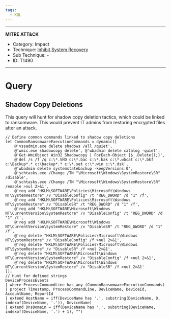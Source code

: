 ```yaml
---
tags:
  - KQL
---
```

---
**MITRE ATT&CK**

- Category: Impact
- Technique: [Inhibit System Recovery](https://attack.mitre.org/techniques/T1490/)
- Sub Technique: -
- ID: T1490
---
# Query

## Shadow Copy Deletions

This query will hunt for shadow copy deletion tactics, which could be linked to ransomware. This would prevent IT admins from restoring encrypted files after an attack. 

```KQL
// Define common commands linked to shadow copy deletions
let CommonRansomwareExecutionCommands = dynamic([
    @'vssadmin.exe delete shadows /all /quiet',
    @'wmic.exe shadowcopy delete', @'wbadmin delete catalog -quiet',
    @'Get-WmiObject Win32_Shadowcopy | ForEach-Object {$_.Delete();}',
    @'del /s /f /q c:\*.VHD c:\*.bac c:\*.bak c:\*.wbcat c:\*.bkf c:\Backup*.* c:\backup*.* c:\*.set c:\*.win c:\*.dsk',
    @'wbadmin delete systemstatebackup -keepVersions:0',
    @'schtasks.exe /Change /TN "\Microsoft\Windows\SystemRestore\SR" /disable',
    @'schtasks.exe /Change /TN "\Microsoft\Windows\SystemRestore\SR" /enable >nul 2>&1',
    @'reg add "HKLM\SOFTWARE\Policies\Microsoft\Windows NT\SystemRestore" /v "DisableConfig" /t "REG_DWORD" /d "1" /f',
    @'reg add "HKLM\SOFTWARE\Policies\Microsoft\Windows NT\SystemRestore" /v "DisableSR" /t "REG_DWORD" /d "1" /f',
    @'reg add "HKLM\SOFTWARE\Microsoft\Windows NT\CurrentVersion\SystemRestore" /v "DisableConfig" /t "REG_DWORD" /d "1" /f',
    @'reg add "HKLM\SOFTWARE\Microsoft\Windows NT\CurrentVersion\SystemRestore" /v "DisableSR" /t "REG_DWORD" /d "1" /f',
    @'reg delete "HKLM\SOFTWARE\Policies\Microsoft\Windows NT\SystemRestore" /v "DisableConfig" /f >nul 2>&1',
    @'reg delete "HKLM\SOFTWARE\Policies\Microsoft\Windows NT\SystemRestore" /v "DisableSR" /f >nul 2>&1',
    @'reg delete "HKLM\SOFTWARE\Microsoft\Windows NT\CurrentVersion\SystemRestore" /v "DisableConfig" /f >nul 2>&1',
    @'reg delete "HKLM\SOFTWARE\Microsoft\Windows NT\CurrentVersion\SystemRestore" /v "DisableSR" /f >nul 2>&1'
]);
// Hunt for defined strings
DeviceProcessEvents
| where ProcessCommandLine has_any (CommonRansomwareExecutionCommands)
| project Timestamp, ProcessCommandLine, DeviceName, DeviceId, AccountName, ReportId
| extend HostName = iff(DeviceName has '.', substring(DeviceName, 0, indexof(DeviceName, '.')), DeviceName)
| extend DnsDomain = iff(DeviceName has '.', substring(DeviceName, indexof(DeviceName, '.') + 1), "")
```



